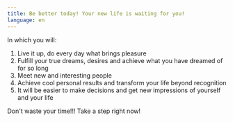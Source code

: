 ```yaml
---
title: Be better today! Your new life is waiting for you!
language: en
---
```


<span class='text-caveat'>In which you will:</span>

<ol>
    <li>Live it up, do every day what brings pleasure</li>
    <li>Fulfill your true dreams, desires and achieve what you have dreamed of for so long</li>
    <li>Meet new and interesting people</li>
    <li>Achieve cool personal results and transform your life beyond recognition</li>
    <li>It will be easier to make decisions and get new impressions of yourself and your life</li>
</ol>

<span class='text-caveat'>Don't waste your time!!! Take a step right now!</span>

